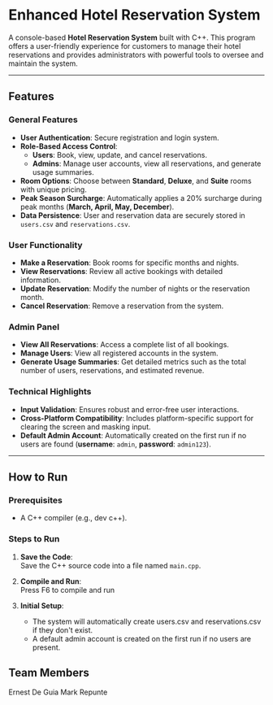 # Enhanced Hotel Reservation System  

A console-based **Hotel Reservation System** built with C++. This program offers a user-friendly experience for customers to manage their hotel reservations and provides administrators with powerful tools to oversee and maintain the system.  

---

## Features  

### **General Features**  
- **User Authentication**: Secure registration and login system.  
- **Role-Based Access Control**:  
  - **Users**: Book, view, update, and cancel reservations.  
  - **Admins**: Manage user accounts, view all reservations, and generate usage summaries.  
- **Room Options**: Choose between **Standard**, **Deluxe**, and **Suite** rooms with unique pricing.  
- **Peak Season Surcharge**: Automatically applies a 20% surcharge during peak months (**March, April, May, December**).  
- **Data Persistence**: User and reservation data are securely stored in `users.csv` and `reservations.csv`.  

### **User Functionality**  
- **Make a Reservation**: Book rooms for specific months and nights.  
- **View Reservations**: Review all active bookings with detailed information.  
- **Update Reservation**: Modify the number of nights or the reservation month.  
- **Cancel Reservation**: Remove a reservation from the system.  

### **Admin Panel**  
- **View All Reservations**: Access a complete list of all bookings.  
- **Manage Users**: View all registered accounts in the system.  
- **Generate Usage Summaries**: Get detailed metrics such as the total number of users, reservations, and estimated revenue.  

### **Technical Highlights**  
- **Input Validation**: Ensures robust and error-free user interactions.  
- **Cross-Platform Compatibility**: Includes platform-specific support for clearing the screen and masking input.  
- **Default Admin Account**: Automatically created on the first run if no users are found (**username**: `admin`, **password**: `admin123`).  

---

## How to Run  

### Prerequisites  
- A C++ compiler (e.g., dev c++).  

### Steps to Run  

1. **Save the Code**:  
   Save the C++ source code into a file named `main.cpp`.  

2. **Compile and Run**:  
   Press F6 to compile and run

3. **Initial Setup**:
   - The system will automatically create users.csv and reservations.csv if they don't exist.
   - A default admin account is created on the first run if no users are present.

## Team Members
Ernest De Guia
Mark Repunte
